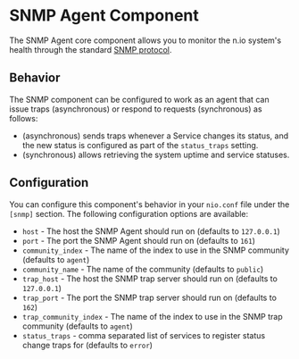 # SNMP Agent Component

The SNMP Agent core component allows you to monitor the n.io system's health through the standard [SNMP protocol](https://en.wikipedia.org/wiki/Simple_Network_Management_Protocol).

## Behavior

The SNMP component can be configured to work as an agent that can issue traps (asynchronous) or respond to requests (synchronous) as follows:

* (asynchronous) sends traps whenever a Service changes its status, and the new status is configured as part of the `status_traps` setting.
* (synchronous) allows retrieving the system uptime and service statuses.


## Configuration

You can configure this component's behavior in your `nio.conf` file under the `[snmp]` section. The following configuration options are available:

* `host` - The host the SNMP Agent should run on (defaults to `127.0.0.1`)
* `port` - The port the SNMP Agent should run on (defaults to `161`)
* `community_index` - The name of the index to use in the SNMP community (defaults to `agent`)
* `community_name` - The name of the community (defaults to `public`)
* `trap_host` - The host the SNMP trap server should run on (defaults to `127.0.0.1`)
* `trap_port` - The port the SNMP trap server should run on (defaults to `162`)
* `trap_community_index` - The name of the index to use in the SNMP trap community (defaults to `agent`)
* `status_traps` - comma separated list of services to register status change traps for (defaults to `error`)
